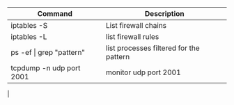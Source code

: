 
| Command | Description |
|-|-|
| iptables -S | List firewall chains |
| iptables -L | list firewall rules |
| ps -ef \| grep "pattern" | list processes filtered for the pattern |
| tcpdump -n udp port 2001 | monitor udp port 2001 |
|